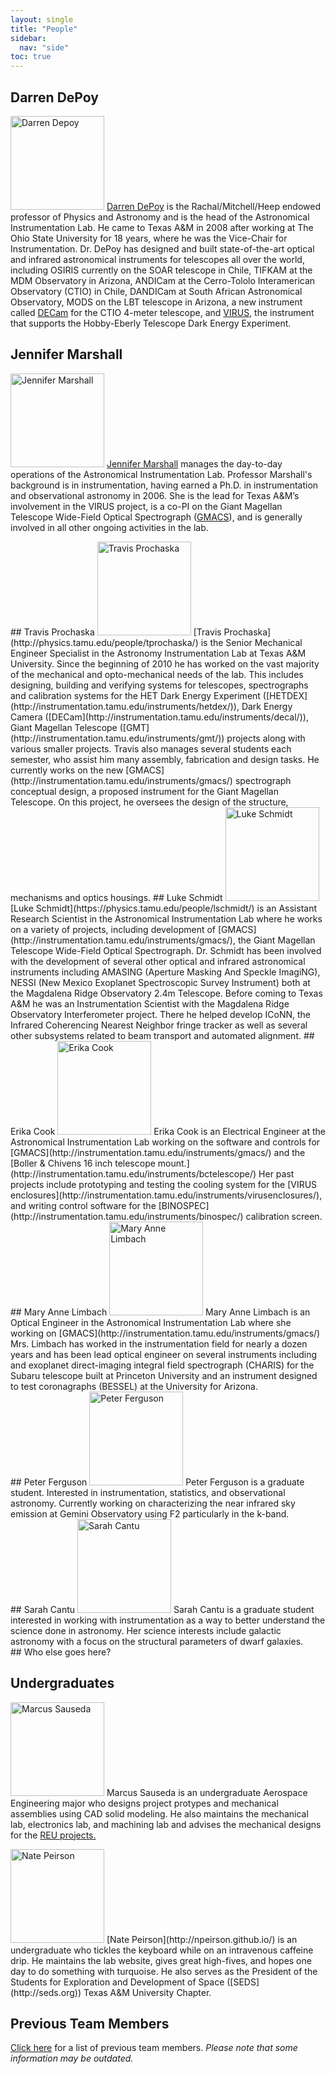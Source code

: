 ```yaml
---
layout: single
title: "People"
sidebar:
  nav: "side"
toc: true
---
```

## Darren DePoy
<img src="../people/assets/DarrenDePoy_1.jpg" width="150" alt="Darren Depoy" class="profile"/> [Darren DePoy](http://physics.tamu.edu/people/depoy) is the Rachal/Mitchell/Heep endowed professor of Physics and Astronomy and is the head of the Astronomical Instrumentation Lab. He came to Texas A&M in 2008 after working at The Ohio State University for 18 years, where he was the Vice-Chair for Instrumentation. Dr. DePoy has designed and built state-of-the-art optical and infrared astronomical instruments for telescopes all over the world, including OSIRIS currently on the SOAR telescope in Chile, TIFKAM at the MDM Observatory in Arizona, ANDICam at the Cerro-Tololo Interamerican Observatory (CTIO) in Chile, DANDICam at South African Astronomical Observatory, MODS on the LBT telescope in Arizona, a new instrument called [DECam](http://instrumentation.tamu.edu/DeCal.html) for the CTIO 4-meter telescope, and [VIRUS](http://instrumentation.tamu.edu/virus.html), the instrument that supports the Hobby-Eberly Telescope Dark Energy Experiment.
## Jennifer Marshall
<img src="../people/assets/marshall.jpg" width="150" alt="Jennifer Marshall" class="profile"/> [Jennifer Marshall](http://physics.tamu.edu/people/jlm076) manages the day-to-day operations of the Astronomical Instrumentation Lab. Professor Marshall's background is in instrumentation, having earned a Ph.D. in instrumentation and observational astronomy in 2006. She is the lead for Texas A&M’s involvement in the VIRUS project, is a co-PI on the Giant Magellan Telescope Wide-Field Optical Spectrograph ([GMACS](/instruments/gmacs/)), and is generally involved in all other ongoing activities in the lab.
<div class="clearfix" />
## Travis Prochaska
<img src="../people/assets/TravisProchaska3.jpg" width="150" alt="Travis Prochaska" class="profile"/> [Travis Prochaska](http://physics.tamu.edu/people/tprochaska/) is the Senior Mechanical Engineer Specialist in the Astronomy Instrumentation Lab at Texas A&M University. Since the beginning of 2010 he has worked on the vast majority of the mechanical and opto-mechanical needs of the lab. This includes designing, building and verifying systems for telescopes, spectrographs and calibration systems for the HET Dark Energy Experiment ([HETDEX](http://instrumentation.tamu.edu/instruments/hetdex/)), Dark Energy Camera ([DECam](http://instrumentation.tamu.edu/instruments/decal/)), Giant Magellan Telescope ([GMT](http://instrumentation.tamu.edu/instruments/gmt/)) projects along with various smaller projects. Travis also manages several students each semester, who assist him many assembly, fabrication and design tasks. He currently works on the new [GMACS](http://instrumentation.tamu.edu/instruments/gmacs/) spectrograph conceptual design, a proposed instrument for the Giant Magellan Telescope. On this project, he oversees the design of the structure, mechanisms and optics housings.
## Luke Schmidt
<img src="../people/assets/lschmidt_headshot.jpg" width="150" alt="Luke Schmidt" class="profile"/> [Luke Schmidt](https://physics.tamu.edu/people/lschmidt/) is an Assistant Research Scientist in the Astronomical Instrumentation Lab where he works on a variety of projects, including development of [GMACS](http://instrumentation.tamu.edu/instruments/gmacs/), the Giant Magellan Telescope Wide-Field Optical Spectrograph. Dr. Schmidt has been involved with the development of several other optical and infrared astronomical instruments including AMASING (Aperture Masking And Speckle ImagiNG), NESSI (New Mexico Exoplanet Spectroscopic Survey Instrument) both at the Magdalena Ridge Observatory 2.4m Telescope. Before coming to Texas A&M he was an Instrumentation Scientist with the Magdalena Ridge Observatory Interferometer project. There he helped develop ICoNN, the Infrared Coherencing Nearest Neighbor fringe tracker as well as several other subsystems related to beam transport and automated alignment.
## Erika Cook
<img src="../people/assets/erika_cook.jpg" width="150" alt="Erika Cook" class="profile"/> Erika Cook is an Electrical Engineer at the Astronomical Instrumentation Lab working on the software and controls for [GMACS](http://instrumentation.tamu.edu/instruments/gmacs/) and the [Boller & Chivens 16 inch telescope mount.](http://instrumentation.tamu.edu/instruments/bctelescope/) Her past projects include prototyping and testing the cooling system for the [VIRUS enclosures](http://instrumentation.tamu.edu/instruments/virusenclosures/), and writing control software for the [BINOSPEC](http://instrumentation.tamu.edu/instruments/binospec/) calibration screen.
<div class="clearfix" />
## Mary Anne Limbach
<img src="../people/assets/MaryAnne1_Copy.jpg" width="150" alt="Mary Anne Limbach" class="profile"/>
Mary Anne Limbach is an Optical Engineer in the Astronomical Instrumentation Lab where she working on [GMACS](http://instrumentation.tamu.edu/instruments/gmacs/) Mrs. Limbach has worked in the instrumentation field for nearly a dozen years and has been lead optical engineer on several instruments including and exoplanet direct-imaging integral field spectrograph (CHARIS) for the Subaru telescope built at Princeton University and an instrument designed to test coronagraphs (BESSEL) at the University for Arizona.
<div class="clearfix" />
## Peter Ferguson
<img src="../people/assets/Peter.jpg" width="150" alt="Peter Ferguson" class="profile"/> Peter Ferguson is a graduate student. Interested in instrumentation, statistics, and observational astronomy. Currently working on characterizing the near infrared sky emission at Gemini Observatory using F2 particularly in the k-band.
<div class="clearfix" />
## Sarah Cantu
<img src="../people/assets/Sarah.jpg" width="150" alt="Sarah Cantu" class="profile"/> Sarah Cantu is a graduate student interested in working with instrumentation as a way to better understand the science done in astronomy. Her science interests include galactic astronomy with a focus on the structural parameters of dwarf galaxies.
<div class="clearfix" />
## Who else goes here?

## Undergraduates
<img src="../people/assets/MarcusSauseda.jpg" width="150" alt="Marcus Sauseda" class="profile"/> Marcus Sauseda is an undergraduate Aerospace Engineering major who designs project protypes and mechanical assemblies using CAD solid modeling. He also maintains the mechanical lab, electronics lab, and machining lab and advises the mechanical designs for the [REU projects.](http://instrumentation.tamu.edu/REU2016/)
<div class="clearfix" />
<img src="../people/assets/nate.jpg" width="150" alt="Nate Peirson" class="profile"/> [Nate Peirson](http://npeirson.github.io/) is an undergraduate who tickles the keyboard while on an intravenous caffeine drip. He maintains the lab website, gives great high-fives, and hopes one day to do something with turquoise. He also serves as the President of the Students for Exploration and Development of Space ([SEDS](http://seds.org)) Texas A&M University Chapter.

## Previous Team Members
[Click here](http://instrumentation.tamu.edu/people/previous/) for a list of previous team members. *Please note that some information may be outdated.*
